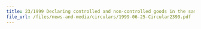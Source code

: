 ```yaml
---
title: 23/1999 Declaring controlled and non-controlled goods in the same declaration
file_url: /files/news-and-media/circulars/1999-06-25-Circular2399.pdf
---
```

